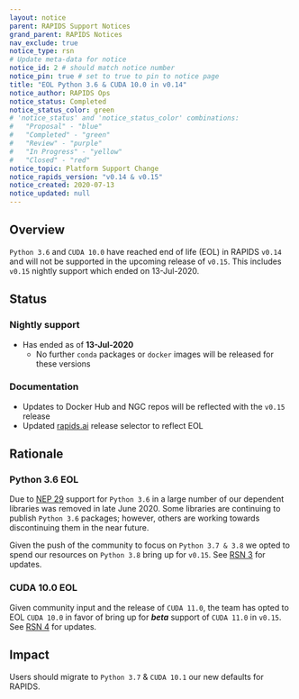 ```yaml
---
layout: notice
parent: RAPIDS Support Notices
grand_parent: RAPIDS Notices
nav_exclude: true
notice_type: rsn
# Update meta-data for notice
notice_id: 2 # should match notice number
notice_pin: true # set to true to pin to notice page
title: "EOL Python 3.6 & CUDA 10.0 in v0.14"
notice_author: RAPIDS Ops
notice_status: Completed
notice_status_color: green
# 'notice_status' and 'notice_status_color' combinations:
#   "Proposal" - "blue"
#   "Completed" - "green"
#   "Review" - "purple"
#   "In Progress" - "yellow"
#   "Closed" - "red"
notice_topic: Platform Support Change
notice_rapids_version: "v0.14 & v0.15"
notice_created: 2020-07-13
notice_updated: null
---
```


## Overview

`Python 3.6` and `CUDA 10.0` have reached end of life (EOL) in RAPIDS `v0.14` and will not be supported in the upcoming release of `v0.15`. This includes `v0.15` nightly support which ended on 13-Jul-2020.

## Status

### Nightly support

- Has ended as of **13-Jul-2020**
  - No further `conda` packages or `docker` images will be released for these versions

### Documentation

- Updates to Docker Hub and NGC repos will be reflected with the `v0.15` release
- Updated [rapids.ai](https://rapids.ai/start#rapids-release-selector) release selector to reflect EOL

## Rationale

### Python 3.6 EOL

Due to [NEP 29](https://numpy.org/neps/nep-0029-deprecation_policy.html) support for `Python 3.6` in a large number of our dependent libraries was removed in late June 2020. Some libraries are continuing to publish `Python 3.6` packages; however, others are working towards discontinuing them in the near future.

Given the push of the community to focus on `Python 3.7 & 3.8` we opted to spend our resources on `Python 3.8` bring up for `v0.15`. See [RSN 3](/notices/rsn0003) for updates.

### CUDA 10.0 EOL

Given community input and the release of `CUDA 11.0`, the team has opted to EOL `CUDA 10.0` in favor of bring up for ***beta*** support of `CUDA 11.0` in `v0.15`. See [RSN 4](/notices/rsn0004) for updates.

## Impact

Users should migrate to `Python 3.7` & `CUDA 10.1` our new defaults for RAPIDS.
